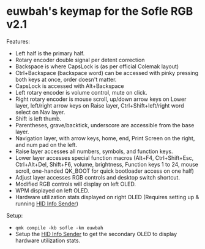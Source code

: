 # euwbah's keymap for the Sofle RGB v2.1

Features:

- Left half is the primary half.
- Rotary encoder double signal per detent correction
- Backspace is where CapsLock is (as per official Colemak layout)
- Ctrl+Backspace (backspace word) can be accessed with pinky pressing both keys at once, order doesn't matter.
- CapsLock is accessed with Alt+Backspace
- Left rotary encoder is volume control, mute on click.
- Right rotary encoder is mouse scroll, up/down arrow keys on Lower layer, left/right arrow keys on Raise layer, Ctrl+Shift+left/right word select on Nav layer.
- Shift is left thumb.
- Parentheses, grave/backtick, underscore are accessible from the base layer.
- Navigation layer, with arrow keys, home, end, Print Screen on the right, and num pad on the left.
- Raise layer accesses all numbers, symbols, and function keys.
- Lower layer accesses special function macros (Alt+F4, Ctrl+Shift+Esc, Ctrl+Alt+Del, Shift+F6, volume, brightness, Function keys 1 to 24, mouse scroll, one-handed QK_BOOT for quick bootloader access on one half)
- Adjust layer accesses RGB controls and desktop switch shortcut.
- Modified RGB controls will display on left OLED.
- WPM displayed on left OLED.
- Hardware utilization stats displayed on right OLED (Requires setting up & running [HID Info Sender](https://github.com/euwbah/hid-info-sender))

Setup:

- `qmk compile -kb sofle -km euwbah`
- Setup the [HID Info Sender](https://github.com/euwbah/hid-info-sender) to get the secondary OLED to display hardware utilization stats.
